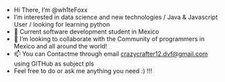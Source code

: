 - Hi There, I’m @wh1teFoxx
- I’m interested in data science and new technologies / Java & Javascript User / looking for learning python 
- 🌱 Current software development student in Mexico
- 💞️ I’m looking to collaborate with the Community of programmers in Mexico and all around the world!
- 📫 You can Contactme through email crazycrafter12.dvf@gmail.com using GITHub as subject pls
- Feel free to do or ask me anything you need :) !!!

<!---
wh1teFoxx/wh1teFoxx is a ✨ special ✨ repository because its `README.md` (this file) appears on your GitHub profile.
You can click the Preview link to take a look at your changes.
--->

